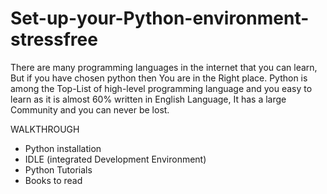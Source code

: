 # Set-up-your-Python-environment-stressfree
There are many programming languages in the internet that you can learn,
But if you have chosen python then You are in the Right place.
Python is among the Top-List of high-level programming language and you easy to learn as it is almost 60% written in 
English Language, It has a large Community and you can never be lost.

WALKTHROUGH 
* Python installation 
* IDLE (integrated Development Environment)
* Python Tutorials
* Books to read
